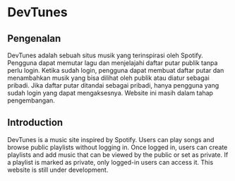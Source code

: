 # DevTunes

## Pengenalan

DevTunes adalah sebuah situs musik yang terinspirasi oleh Spotify. Pengguna dapat memutar lagu dan menjelajahi daftar putar publik tanpa perlu login. Ketika sudah login, pengguna dapat membuat daftar putar dan menambahkan musik yang bisa dilihat oleh publik atau diatur sebagai pribadi. Jika daftar putar ditandai sebagai pribadi, hanya pengguna yang sudah login yang dapat mengaksesnya. Website ini masih dalam tahap pengembangan.

## Introduction
DevTunes is a music site inspired by Spotify. Users can play songs and browse public playlists without logging in. Once logged in, users can create playlists and add music that can be viewed by the public or set as private. If a playlist is marked as private, only logged-in users can access it. This website is still under development.
